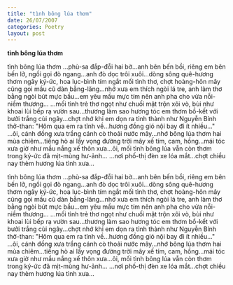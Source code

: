 ```yaml
---
title: "tình bông lúa thơm"
date: 26/07/2007
categories: Poetry
layout: post
---
```


**tình bông lúa thơm**

tình bông lúa thơm
...phù-sa đắp-đỗi hai bờ...anh bên bến bồi, riêng em bên bến lở, ngồi gọi đò ngang...anh đò dọc trôi xuôi...dòng sông quê-hương thơm ngây ký-ức, hoa lục-bình tím ngắt mối tình thơ, chợt hoàng-hôn mây cũng gọi mầu cũ dàn bằng-lăng...nhớ xưa em thích ngòi lá tre, anh làm thơ bằng ngòi bút mực bầu...em yêu mầu mực tím nên anh pha cho vừa nỗi-niềm thương...
...mối tình trẻ thơ ngọt như chuối mật trộn xôi vò, bùi như khoai lùi bếp rạ vườn sau...thương làm sao hương tóc em thơm bồ-kết với bưởi trắng cùi ngây...chợt nhớ khi em dọn ra tỉnh thành như Nguyễn Bính thở-than: "Hôm qua em ra tỉnh về...hương đồng gió nội bay đi ít nhiều..."
...ôi, cánh đồng xưa trắng cánh cò thoải nước mây...nhớ bông lúa thơm hai mùa chiêm...tiếng hò ai lẩy vọng đường trời mây xế tím, cam, hồng...mái tóc xưa giờ như mầu nắng xế thôn xưa...ôi, mối tình bông lúa vẫn còn thơm trong ký-ức đã mịt-mùng hư-ảnh...
...nơi phố-thị đèn xe lóa mắt...chợt chiều nay thèm hương lúa tình xưa...

tình bông lúa thơm
...phù-sa đắp-đỗi hai bờ...anh bên bến bồi, riêng em bên bến lở, ngồi gọi đò ngang...anh đò dọc trôi xuôi...dòng sông quê-hương thơm ngây ký-ức, hoa lục-bình tím ngắt mối tình thơ, chợt hoàng-hôn mây cũng gọi mầu cũ dàn bằng-lăng...nhớ xưa em thích ngòi lá tre, anh làm thơ bằng ngòi bút mực bầu...em yêu mầu mực tím nên anh pha cho vừa nỗi-niềm thương...
...mối tình trẻ thơ ngọt như chuối mật trộn xôi vò, bùi như khoai lùi bếp rạ vườn sau...thương làm sao hương tóc em thơm bồ-kết với bưởi trắng cùi ngây...chợt nhớ khi em dọn ra tỉnh thành như Nguyễn Bính thở-than: "Hôm qua em ra tỉnh về...hương đồng gió nội bay đi ít nhiều..."
...ôi, cánh đồng xưa trắng cánh cò thoải nước mây...nhớ bông lúa thơm hai mùa chiêm...tiếng hò ai lẩy vọng đường trời mây xế tím, cam, hồng...mái tóc xưa giờ như mầu nắng xế thôn xưa...ôi, mối tình bông lúa vẫn còn thơm trong ký-ức đã mịt-mùng hư-ảnh...
...nơi phố-thị đèn xe lóa mắt...chợt chiều nay thèm hương lúa tình xưa...
